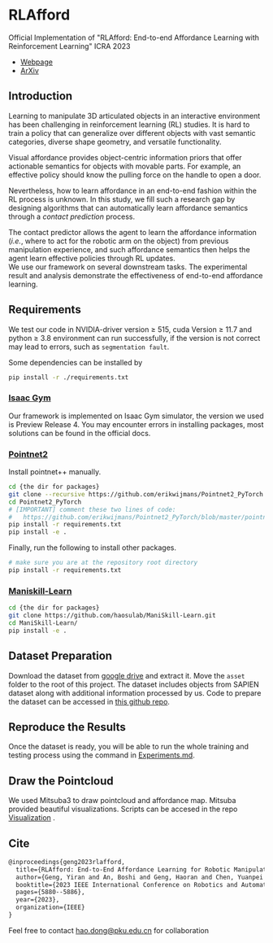 # RLAfford

Official Implementation of "RLAfford: End-to-end Affordance Learning with Reinforcement Learning" ICRA 2023

- [Webpage](https://sites.google.com/view/rlafford/)
- [ArXiv](https://arxiv.org/pdf/2209.12941.pdf)

## Introduction

Learning to manipulate 3D articulated objects in an interactive environment has been challenging in reinforcement learning (RL) studies. It is hard to train a policy that can generalize over different objects with vast semantic categories, diverse shape geometry, and versatile functionality. 

Visual affordance provides object-centric information priors that offer actionable semantics for objects with movable parts. For example, an effective policy should know the pulling force on the handle to open a door. 

Nevertheless, how to learn affordance in an end-to-end fashion within the RL process is unknown. In this study, we fill such a research gap by designing algorithms that can automatically learn affordance semantics through a *contact prediction* process. 

The contact predictor allows the agent to learn the affordance information (*i.e.*, where to act for the robotic arm on the object) from previous manipulation experience, and such affordance semantics then helps the agent learn effective policies through RL updates.   
We use our framework on several downstream tasks. The experimental result and analysis demonstrate the effectiveness of end-to-end affordance learning.

## Requirements
We test our code in NVIDIA-driver version $\geq$ 515, cuda Version $\geq$ 11.7 and  python $\geq$ 3.8 environment can run successfully, if the version is not correct may lead to errors, such as `segmentation fault`.

Some dependencies can be installed by

```sh
pip install -r ./requirements.txt
```

### [Isaac Gym](https://developer.nvidia.com/isaac-gym)

Our framework is implemented on Isaac Gym simulator, the version we used is Preview Release 4. You may encounter errors in installing packages, most solutions can be found in the official docs.

### [Pointnet2](https://github.com/daerduoCarey/where2act/tree/main/code)

Install pointnet++ manually.

```sh
cd {the dir for packages}
git clone --recursive https://github.com/erikwijmans/Pointnet2_PyTorch
cd Pointnet2_PyTorch
# [IMPORTANT] comment these two lines of code:
#   https://github.com/erikwijmans/Pointnet2_PyTorch/blob/master/pointnet2_ops_lib/pointnet2_ops/_ext-src/src/sampling_gpu.cu#L100-L101
pip install -r requirements.txt
pip install -e .
```

Finally, run the following to install other packages.

```sh
# make sure you are at the repository root directory
pip install -r requirements.txt
```

### [Maniskill-Learn](https://github.com/haosulab/ManiSkill-Learn)

```sh
cd {the dir for packages}
git clone https://github.com/haosulab/ManiSkill-Learn.git
cd ManiSkill-Learn/
pip install -e .
```

## Dataset Preparation

Download the dataset from [google drive](https://drive.google.com/drive/folders/1FyTuz17uSmAbVSmJUbgb-7OgRM5TalCK?usp=sharing) and extract it. Move the `asset` folder to the root of this project. The dataset includes objects from SAPIEN dataset along with additional information processed by us. Code to prepare the dataset can be accessed in [this github repo](https://github.com/boshi-an/SapienDataset).

## Reproduce the Results

Once the dataset is ready, you will be able to run the whole training and testing process using the command in [Experiments.md](https://github.com/hyperplane-lab/RLAfford/blob/main/Experiments.md).

## Draw the Pointcloud

We used Mitsuba3 to draw pointcloud and affordance map. Mitsuba provided beautiful visualizations. Scripts can be accesed in the repo [Visualization](https://github.com/GengYiran/Draw_PointCloud) .

## Cite

```latex
@inproceedings{geng2023rlafford,
  title={RLAfford: End-to-End Affordance Learning for Robotic Manipulation},
  author={Geng, Yiran and An, Boshi and Geng, Haoran and Chen, Yuanpei and Yang, Yaodong and Dong, Hao},
  booktitle={2023 IEEE International Conference on Robotics and Automation (ICRA)},
  pages={5880--5886},
  year={2023},
  organization={IEEE}
}
```

Feel free to contact hao.dong@pku.edu.cn for collaboration
